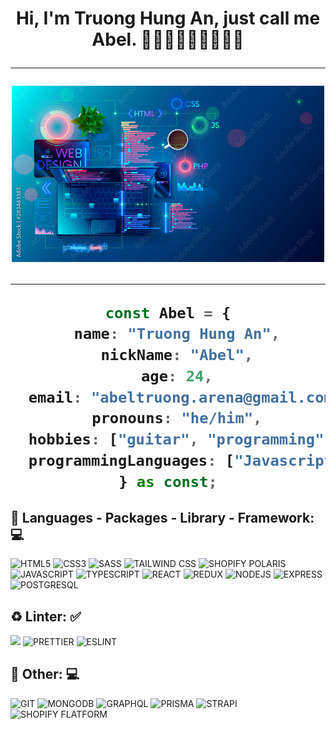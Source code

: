 <h1 align="center">Hi, I'm Truong Hung An, just call me Abel. 👨🏻‍💻👨🏻‍💻👨🏻‍💻

---

<div align="center">
  <img src="./assets/coding.jpeg" width="500px" />
</div>

---

```typescript
const Abel = {
  name: "Truong Hung An",
  nickName: "Abel",
  age: 24,
  email: "abeltruong.arena@gmail.com",
  pronouns: "he/him",
  hobbies: ["guitar", "programming", "badminton"],
  programmingLanguages: ["Javascript", "Typescript"],
} as const;
```

## 🔭 **Languages - Packages - Library - Framework:** 💻

![HTML5](https://img.shields.io/badge/HTML5-E34F26?style=for-the-badge&logo=html5&logoColor=white)
![CSS3](https://img.shields.io/badge/CSS3-1572B6?style=for-the-badge&logo=css3&logoColor=white)
![SASS](https://img.shields.io/badge/Sass-CC6699?style=for-the-badge&logo=sass&logoColor=white)
![TAILWIND CSS](https://img.shields.io/badge/Tailwind_CSS-38B2AC?style=for-the-badge&logo=tailwind-css&logoColor=white)
![SHOPIFY POLARIS](https://img.shields.io/badge/SHOPIFY_POLARIS-161619?style=for-the-badge&logo=shopify&logoColor=4F7637)
![JAVASCRIPT](https://img.shields.io/badge/JavaScript-323330?style=for-the-badge&logo=javascript&logoColor=F7DF1E)
![TYPESCRIPT](https://img.shields.io/badge/TypeScript-007ACC?style=for-the-badge&logo=typescript&logoColor=white)
![REACT](https://img.shields.io/badge/React-20232A?style=for-the-badge&logo=react&logoColor=61DAFB)
![REDUX](https://img.shields.io/badge/Redux-593D88?style=for-the-badge&logo=redux&logoColor=white)
![NODEJS](https://img.shields.io/badge/Node%20js-339933?style=for-the-badge&logo=nodedotjs&logoColor=white)
![EXPRESS](https://img.shields.io/badge/Express%20js-000000?style=for-the-badge&logo=express&logoColor=white)
![POSTGRESQL](https://img.shields.io/badge/PostgreSQL-31648C?style=for-the-badge&logo=PostgreSQL&logoColor=FFFFFF)

## ♻️ **Linter:** ✅

![](https://img.shields.io/badge/Editor%20Config-E0EFEF?style=for-the-badge&logo=editorconfig&logoColor=000)
![PRETTIER](https://img.shields.io/badge/prettier-1A2C34?style=for-the-badge&logo=prettier&logoColor=F7BA3E)
![ESLINT](https://img.shields.io/badge/eslint-3A33D1?style=for-the-badge&logo=eslint&logoColor=white)

## 🔭 **Other:** 💻

![GIT](https://img.shields.io/badge/GIT-E44C30?style=for-the-badge&logo=git&logoColor=white)
![MONGODB](https://img.shields.io/badge/MongoDB-4EA94B?style=for-the-badge&logo=mongodb&logoColor=white)
![GRAPHQL](https://img.shields.io/badge/GraphQl-E10098?style=for-the-badge&logo=graphql&logoColor=white)
![PRISMA](https://img.shields.io/badge/Prisma-3982CE?style=for-the-badge&logo=Prisma&logoColor=white)
![STRAPI](https://img.shields.io/badge/Strapi-121180?style=for-the-badge&logo=Strapi&logoColor=FFFFFF)
![SHOPIFY FLATFORM](https://img.shields.io/badge/Shopify_Platform-4F7637?style=for-the-badge&logo=shopify&logoColor=FFFFFF)
